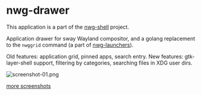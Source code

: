 # nwg-drawer

This application is a part of the [nwg-shell](https://github.com/nwg-piotr/nwg-shell) project.

Application drawer for sway Wayland compositor, and a golang replacement to the `nwggrid` command (a part of
[nwg-launchers](https://github.com/nwg-piotr/nwg-launchers)).

Old features: application grid, pinned apps, search entry. New features: gtk-layer-shell support, filtering by categories, searching files in XDG user dirs.

![screenshot-01.png](https://scrot.cloud/images/2021/05/30/screenshot-01.png)

[more screenshots](https://scrot.cloud/album/nwg-drawer.Bogd)
